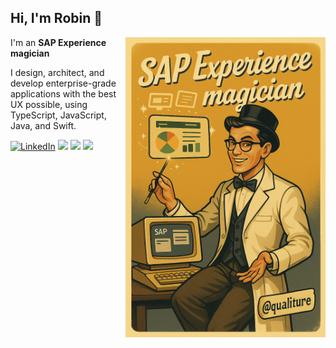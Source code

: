 ## Hi, I'm Robin 👋
<p>
<img align="right" style="float: right; width: 320px;" src="banner.png">

I'm an **SAP Experience magician**

I design, architect, and develop enterprise-grade applications with the best UX possible, using TypeScript, JavaScript, Java, and Swift.
</p>

<p>
  <a href="https://www.linkedin.com/in/robinvanhethof/" target="_blank"><img src="https://img.shields.io/badge/LinkedIn--_.svg?style=social&logo=linkedin" alt="LinkedIn"></a>
  <a href="#"><img src="https://img.shields.io/badge/SAPUI5-Expert-green"></a>
  <a href="#"><img src="https://img.shields.io/badge/Clean_Code-Evangelist-blue"></a>
  <a href="#"><img src="https://img.shields.io/badge/UX-Advocate-pink"></a>
</p>


<!--
**qualiture/qualiture** is a ✨ _special_ ✨ repository because its `README.md` (this file) appears on your GitHub profile.

Here are some ideas to get you started:

- 🔭 I’m currently working on ...
- 🌱 I’m currently learning ...
- 👯 I’m looking to collaborate on ...
- 🤔 I’m looking for help with ...
- 💬 Ask me about ...
- 📫 How to reach me: ...
- 😄 Pronouns: ...
- ⚡ Fun fact: ...
-->
